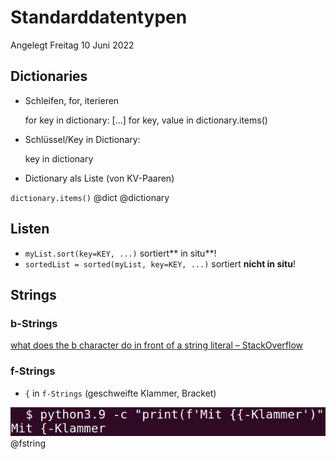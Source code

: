 # Standarddatentypen
Angelegt Freitag 10 Juni 2022

Dictionaries
------------

* Schleifen, for, iterieren

	for key in dictionary:
		[...]
	for key, value in dictionary.items()


* Schlüssel/Key in Dictionary:

	key in dictionary


* Dictionary als Liste (von KV-Paaren)

``dictionary.items()``
@dict @dictionary

Listen
------

* ``myList.sort(key=KEY, ...)`` sortiert** in situ**!
* ``sortedList = sorted(myList, key=KEY, ...)`` sortiert **nicht in situ**! 



Strings
-------

### b-Strings
[what does the b character do in front of a string literal – StackOverflow](https://stackoverflow.com/questions/6269765/what-does-the-b-character-do-in-front-of-a-string-literal)

### f-Strings

* ``{`` in ``f-Strings`` (geschweifte Klammer, Bracket)

![](./Standarddatentypen/pasted_image001.png)
@fstring

